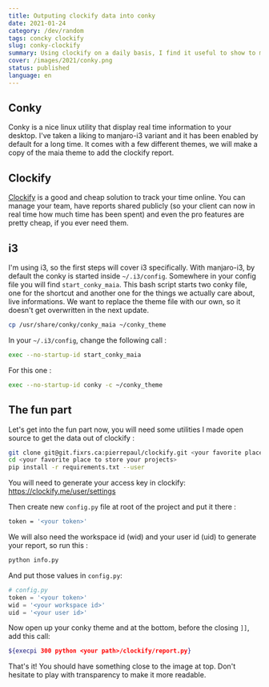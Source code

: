 ```yaml
---
title: Outputing clockify data into conky
date: 2021-01-24
category: /dev/random
tags: concky clockify
slug: conky-clockify
summary: Using clockify on a daily basis, I find it useful to show to my timesheet directly on my desktop using conky.
cover: /images/2021/conky.png
status: published
language: en
---
```


Conky
-----

Conky is a nice linux utility that display real time information to your desktop. I've taken a liking to manjaro-i3 variant and it has been enabled by default for a long time. It comes with a few different themes, we will make a copy of the maia theme to add the clockify report.

Clockify
--------

[Clockify](https://clockify.me) is a good and cheap solution to track your time online. You can manage your team, have reports shared publicly (so your client can now in real time how much time has been spent) and even the pro features are pretty cheap, if you ever need them.

i3
--

I'm using i3, so the first steps will cover i3 specifically. With manjaro-i3, by default the conky is started inside `~/.i3/config`. Somewhere in your config file you will find `start_conky_maia`. This bash script starts two conky file, one for the shortcut and another one for the things we actually care about, live informations. We want to replace the theme file with our own, so it doesn't get overwritten in the next update.


```bash
cp /usr/share/conky/conky_maia ~/conky_theme
```

In your `~/.i3/config`, change the following call :

```bash
exec --no-startup-id start_conky_maia
```

For this one :
```bash
exec --no-startup-id conky -c ~/conky_theme
```

The fun part
------------

Let's get into the fun part now, you will need some utilities I made open source to get the data out of clockify :

```bash
git clone git@git.fixrs.ca:pierrepaul/clockify.git <your favorite place to store your projects>/clockify
cd <your favorite place to store your projects>
pip install -r requirements.txt --user
```

You will need to generate your access key in clockify: https://clockify.me/user/settings

Then create new `config.py` file at root of the project and put it there :

```bash
token = '<your token>'
```

We will also need the workspace id (wid) and your user id (uid) to generate your report, so run this :

```bash
python info.py
```

And put those values in `config.py`:

```python
# config.py
token = '<your token>'
wid = '<your workspace id>'
uid = '<your user id>'
```

Now open up your conky theme and at the bottom, before the closing `]]`, add this call:

```bash
${execpi 300 python <your path>/clockify/report.py}
```

That's it! You should have something close to the image at top. Don't hesitate to play with transparency to make it more readable.
